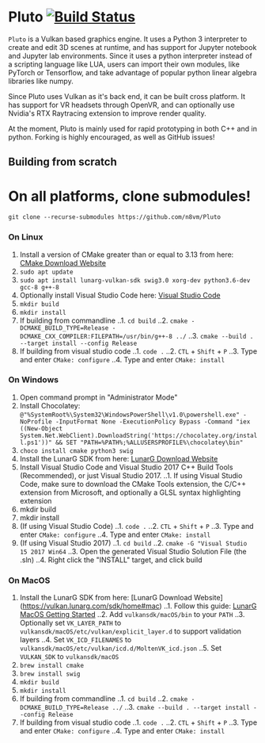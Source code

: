 Pluto [![Build Status](https://travis-ci.org/n8vm/Pluto.svg?branch=master)](https://travis-ci.org/n8vm/Pluto)
===========

``Pluto`` is a Vulkan based graphics engine. It uses a Python 3 interpreter to create and edit 3D scenes at runtime, and has support for Jupyter notebook and Jupyter lab environments. Since it uses a python interpreter instead of a scripting language like LUA, users can import their own modules, like PyTorch or Tensorflow, and take advantage of popular python linear algebra libraries like numpy.

Since Pluto uses Vulkan as it's back end, it can be built cross platform. It has support for VR headsets through OpenVR, and can optionally use Nvidia's RTX Raytracing extension to improve render quality.

At the moment, Pluto is mainly used for rapid prototyping in both C++ and in python. Forking is highly encouraged, as well as GitHub issues!

<!-- PyPI Prebuilt Installation
------------
(This does not work right now on non-windows platforms)

To install ``Pluto`` from PyPI::

    pip install Pluto
    python -m Pluto.install -->

Building from scratch
------------

# On all platforms, clone submodules!
`git clone --recurse-submodules https://github.com/n8vm/Pluto`

### On Linux
1. Install a version of CMake greater than or equal to 3.13 from here: [CMake Download Website](https://cmake.org/download/)
2. `sudo apt update`
4. `sudo apt install lunarg-vulkan-sdk swig3.0 xorg-dev python3.6-dev gcc-8 g++-8`
5. Optionally install Visual Studio Code here: [Visual Studio Code](https://code.visualstudio.com/docs/?dv=linux64_deb)
6. `mkdir build`
7. `mkdir install`
8. If building from commandline
..1. `cd build`
..2. `cmake -DCMAKE_BUILD_TYPE=Release -DCMAKE_CXX_COMPILER:FILEPATH=/usr/bin/g++-8 ../`
..3. `cmake --build . --target install --config Release`
8. If building from visual studio code
..1. `code .` 
..2. `CTL` + `Shift` + `P`
..3. Type and enter `CMake: configure`
..4. Type and enter `CMake: install`

### On Windows
1. Open command prompt in "Administrator Mode"
2. Install Chocolatey: `@"%SystemRoot%\System32\WindowsPowerShell\v1.0\powershell.exe" -NoProfile -InputFormat None -ExecutionPolicy Bypass -Command "iex ((New-Object System.Net.WebClient).DownloadString('https://chocolatey.org/install.ps1'))" && SET "PATH=%PATH%;%ALLUSERSPROFILE%\chocolatey\bin"`
3. `choco install cmake python3 swig`
4. Install the LunarG SDK from here: [LunarG Download Website](https://vulkan.lunarg.com/sdk/home#windows)
5. Install Visual Studio Code and Visual Studio 2017 C++ Build Tools (Recommended), or just Visual Studio 2017.
..1. If using Visual Studio Code, make sure to download the CMake Tools extension, the C/C++ extension from Microsoft, and optionally a GLSL syntax highlighting extension
6. mkdir build
7. mkdir install
8. (If using Visual Studio Code)
..1. `code .` 
..2. `CTL` + `Shift` + `P`
..3. Type and enter `CMake: configure`
..4. Type and enter `CMake: install`
8. (If using Visual Studio 2017)
..1. `cd build`
..2. `cmake -G "Visual Studio 15 2017 Win64` 
..3. Open the generated Visual Studio Solution File (the .sln)
..4. Right click the "INSTALL" target, and click build


### On MacOS
1. Install the LunarG SDK from here: [LunarG Download Website] (https://vulkan.lunarg.com/sdk/home#mac)
..1. Follow this guide: [LunarG MacOS Getting Started](https://vulkan.lunarg.com/doc/sdk/1.1.97.0/mac/getting_started.html )
..2. Add `vulkansdk/macOS/bin` to your `PATH`
..3. Optionally set `VK_LAYER_PATH` to `vulkansdk/macOS/etc/vulkan/explicit_layer.d` to support validation layers
..4. Set `VK_ICD_FILENAMES` to `vulkansdk/macOS/etc/vulkan/icd.d/MoltenVK_icd.json`
..5. Set `VULKAN_SDK` to `vulkansdk/macOS`
2. `brew install cmake`
3. `brew install swig`
4. `mkdir build`
5. `mkdir install`
6. If building from commandline
..1. `cd build`
..2. `cmake -DCMAKE_BUILD_TYPE=Release ../`
..3. `cmake --build . --target install --config Release`
6. If building from visual studio code
..1. `code .` 
..2. `CTL` + `Shift` + `P`
..3. Type and enter `CMake: configure`
..4. Type and enter `CMake: install`